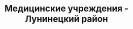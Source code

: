 ---
district_id: 1-21-0
district_name: Лунинецкий район
title: Медицинские учреждения - Лунинецкий район
---